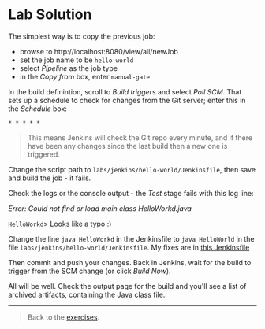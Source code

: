 # Lab Solution

The simplest way is to copy the previous job:

- browse to http://localhost:8080/view/all/newJob
- set the job name to be `hello-world`
- select _Pipeline_ as the job type
- in the _Copy from_ box, enter `manual-gate`

In the build definintion, scroll to _Build triggers_ and select _Poll SCM_. That sets up a schedule to check for changes from the Git server; enter this in the _Schedule_ box:

```
* * * * * 
```

> This means Jenkins will check the Git repo every minute, and if there have been any changes since the last build then a new one is triggered.

Change the script path to `labs/jenkins/hello-world/Jenkinsfile`, then save and build the job - it fails.

Check the logs or the console output - the _Test_ stage fails with this log line:

_Error: Could not find or load main class HelloWorkd.java_

`HelloWorkd`> Looks like a typo :)

Change the line `java HelloWorkd` in the Jenkinsfile to `java HelloWorld` in the file `labs/jenkins/hello-world/Jenkinsfile`. My fixes are in [this Jenkinsfile](./lab\Jenkinsfile)

Then commit and push your changes. Back in Jenkins, wait for the build to trigger from the SCM change (or click _Build Now_). 

All will be well. Check the output page for the build and you'll see a list of archived artifacts, containing the Java class file.

___
> Back to the [exercises](README.md).